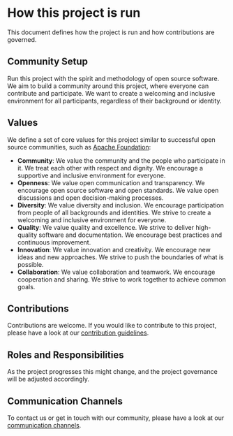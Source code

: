 # How this project is run

This document defines how the project is run and how contributions are governed.

## Community Setup

Run this project with the spirit and methodology of open source software. We aim to build a community around this project, where everyone can contribute and participate. We want to create a welcoming and inclusive environment for all participants, regardless of their background or identity.

## Values

We define a set of core values for this project similar to successful open source communities, such as [Apache Foundation](https://www.apache.org/foundation/policies/conduct):

- **Community**: We value the community and the people who participate in it. We treat each other with respect and dignity. We encourage a supportive and inclusive environment for everyone.
- **Openness**: We value open communication and transparency. We encourage open source software and open standards. We value open discussions and open decision-making processes.
- **Diversity**: We value diversity and inclusion. We encourage participation from people of all backgrounds and identities. We strive to create a welcoming and inclusive environment for everyone.
- **Quality**: We value quality and excellence. We strive to deliver high-quality software and documentation. We encourage best practices and continuous improvement.
- **Innovation**: We value innovation and creativity. We encourage new ideas and new approaches. We strive to push the boundaries of what is possible.
- **Collaboration**: We value collaboration and teamwork. We encourage cooperation and sharing. We strive to work together to achieve common goals.

## Contributions

Contributions are welcome. If you would like to contribute to this project, please have a look at our [contribution guidelines](CONTRIBUTING.md).

## Roles and Responsibilities

As the project progresses this might change, and the project governance will be adjusted accordingly.

## Communication Channels

To contact us or get in touch with our community, please have a look at our [communication channels](SUPPORT.md#communication-channels).